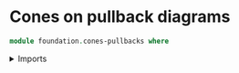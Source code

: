 # Cones on pullback diagrams

```agda
module foundation.cones-pullbacks where
```

<details><summary>Imports</summary>

```agda
open import foundation-core.cones-pullbacks public
```

</details>
